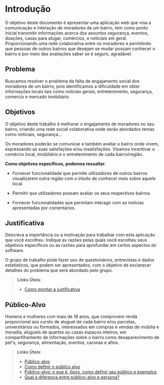 # Introdução

O objetivo deste documento é apresentar uma aplicação web que visa a comunicação e interação de moradores de um bairro, tem como ponto inicial transmitir informações acerca dos assuntos segurança, eventos, doações, casas para alugar, comércios, e noticiais em geral. Proporcionando uma rede colaborativa entre os moradores e permitindo que pessoas de outros bairros que desejam se mudar possam conhecer o bairro e por meio das avaliações saber se é seguro, agradável.  

## Problema

Buscamos resolver o problema da falta de engajamento social dos moradores de um bairro, pois identificamos a dificuldade em obter informações locais tais como noticias gerais, entretenimento, segurança, comercio e mercado imobiliário.

## Objetivos

O objetivo deste trabalho é melhorar o engajamento de moradores no seu bairro, criando uma rede social colaborativa onde serão abordados temas como noticiais, segurança…

Os moradores poderão se comunicar e também avaliar o bairro onde vivem, expressando as suas satisfações e/ou insatisfações.
Visamos incentivar o comércio local, imobiliário e o entretenimento de cada bairro/região.

**Como objetivos específicos, podemos ressaltar**:

- Fornecer funcionalidade que permite utilizadores de outros bairros visualizarem outra região com o intuito de conhecer mais sobre aquele local.

- Permitir que utilizadores possam avaliar os seus respectivos bairros.

- Fornecer funcionalidades que permitam interagir com as notícias apresentadas por comentários.

## Justificativa

Descreva a importância ou a motivação para trabalhar com esta aplicação que você escolheu. Indique as razões pelas quais você escolheu seus objetivos específicos ou as razões para aprofundar em certos aspectos do software.

O grupo de trabalho pode fazer uso de questionários, entrevistas e dados estatísticos, que podem ser apresentados, com o objetivo de esclarecer detalhes do problema que será abordado pelo grupo.

> **Links Úteis**:
> - [Como montar a justificativa](https://guiadamonografia.com.br/como-montar-justificativa-do-tcc/)

## Público-Alvo
Homens e mulheres com mais de 18 anos, que comprovem renda proporcional aos cursto de aluguel de cada bairro e/ou parcelas, universitários ou formados, interessados em compras e vendas de mobília e moradia, alugueis de  quartos ou casas espaços inteiros, em compartilhamento de informações sobre o bairro como desaparecimento de pet's, segurança, alimentação, eventos, caronas e afins.


> **Links Úteis**:
> - [Público-alvo](https://blog.hotmart.com/pt-br/publico-alvo/)
> - [Como definir o público alvo](https://exame.com/pme/5-dicas-essenciais-para-definir-o-publico-alvo-do-seu-negocio/)
> - [Público-alvo: o que é, tipos, como definir seu público e exemplos](https://klickpages.com.br/blog/publico-alvo-o-que-e/)
> - [Qual a diferença entre público-alvo e persona?](https://rockcontent.com/blog/diferenca-publico-alvo-e-persona/)
